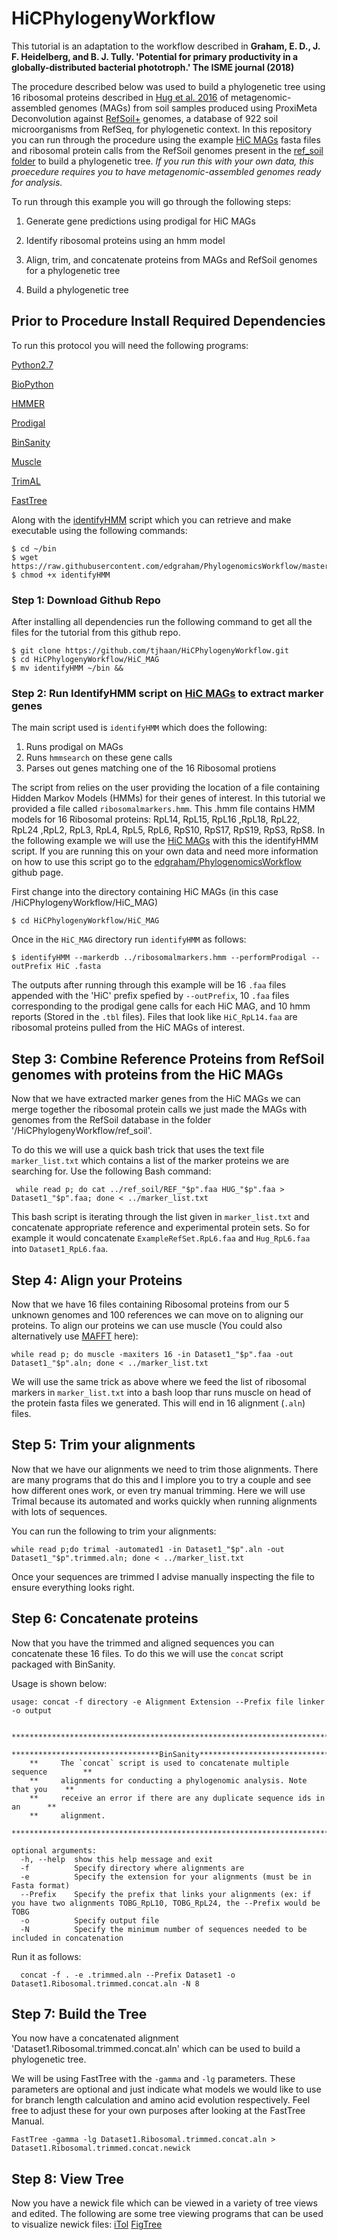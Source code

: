 # HiCPhylogenyWorkflow
This tutorial is an adaptation to the workflow described in
 **Graham, E. D., J. F. Heidelberg, and B. J. Tully. 'Potential for primary productivity in a globally-distributed bacterial phototroph.' The ISME journal (2018)**
 
The procedure described below was used to build a phylogenetic tree using 16 ribosomal proteins described in [Hug et al. 2016](https://doi.org/10.1038/nmicrobiol.2016.48) of metagenomic-assembled genomes (MAGs) from soil samples produced using ProxiMeta Deconvolution against [RefSoil+](https://doi.org/10.1128/mSystems.00349-18) genomes, a database of 922 soil microorganisms from RefSeq, for phylogenetic context.
In this repository you can run through the procedure using the example [HiC MAGs](HiCPhylogenyWorkflow/HiC_MAG/) fasta files and ribosomal protein calls from the RefSoil genomes present in the [ref_soil folder](HiCPhylogenyWorkflow/ref_soil/) to build a phylogenetic tree.
*If you run this with your own data, this proecedure requires you to have metagenomic-assembled genomes ready for analysis.*

To run through this example you will go through the following steps:

1. Generate gene predictions using prodigal for HiC MAGs

2. Identify ribosomal proteins using an hmm model

3. Align, trim, and concatenate proteins from MAGs and RefSoil genomes for a phylogenetic tree

4. Build a phylogenetic tree


## Prior to Procedure Install Required Dependencies ##

To run this protocol you will need the following programs:

[Python2.7](https://www.python.org/download/releases/2.7/)

[BioPython](http://biopython.org/)

[HMMER](http://hmmer.org/download.html)

[Prodigal](https://github.com/hyattpd/prodigal/wiki/Installation)

[BinSanity](https://github.com/edgraham/BinSanity/wiki/Installation)

[Muscle](https://www.drive5.com/muscle/manual/install.html)

[TrimAL](http://trimal.cgenomics.org/)

[FastTree](http://www.microbesonline.org/fasttree/)

Along with the [identifyHMM](https://github.com/edgraham/PhylogenomicsWorkflow/blob/master/identifyHMM) script which you can retrieve and make executable using the following commands:
```
$ cd ~/bin
$ wget https://raw.githubusercontent.com/edgraham/PhylogenomicsWorkflow/master/identifyHMM
$ chmod +x identifyHMM
```

### Step 1: Download Github Repo ###

After installing all dependencies run the following command to get all the files for the tutorial from this github repo.

```
$ git clone https://github.com/tjhaan/HiCPhylogenyWorkflow.git
$ cd HiCPhylogenyWorkflow/HiC_MAG
$ mv identifyHMM ~/bin && 
```

### Step 2: Run IdentifyHMM script on [HiC MAGs](HiCPhylogenyWorkflow/HiC_MAG/) to extract marker genes ###
The main script used is `identifyHMM` which does the following:

1. Runs prodigal on MAGs
2. Runs `hmmsearch` on these gene calls
3. Parses out genes matching one of the 16 Ribosomal protiens

The script from relies on the user providing the location of a file containing Hidden Markov Models (HMMs) for their genes of interest. In this tutorial we provided a file called `ribosomalmarkers.hmm`. This .hmm file contains HMM models for 16 Ribosomal proteins: RpL14, RpL15, RpL16 ,RpL18, RpL22, RpL24 ,RpL2, RpL3, RpL4, RpL5, RpL6, RpS10, RpS17, RpS19, RpS3, RpS8. 
In the following example we will use the [HiC MAGs](HiCPhylogenyWorkflow/HiC_MAG/) with this the identifyHMM script. If you are running this on your own data and need more information on how to use this script go to the [edgraham/PhylogenomicsWorkflow](https://github.com/edgraham/PhylogenomicsWorkflow) github page.

First change into the  directory containing HiC MAGs (in this case /HiCPhylogenyWorkflow/HiC_MAG) 

```
$ cd HiCPhylogenyWorkflow/HiC_MAG
```

Once in the `HiC_MAG` directory run `identifyHMM` as follows:

```
$ identifyHMM --markerdb ../ribosomalmarkers.hmm --performProdigal --outPrefix HiC .fasta

```

The outputs after running through this example will be 16 `.faa` files appended with the 'HiC' prefix spefied by `--outPrefix`, 10 `.faa` files corresponding to the prodigal gene calls for each HiC MAG, and 10 hmm reports (Stored in the `.tbl` files). Files that look like `HiC_RpL14.faa` are ribosomal proteins pulled from the HiC MAGs of interest.
 
 
 ## Step 3: Combine Reference Proteins from RefSoil genomes with proteins from the HiC MAGs ##
 
 Now that we have extracted marker genes from the HiC MAGs we can merge together the ribosomal protein calls we just made the MAGs with genomes from the RefSoil database in the folder '/HiCPhylogenyWorkflow/ref_soil'.

 To do this we will use a quick bash trick that uses the text file `marker_list.txt` which contains a list of the marker proteins we are searching for. Use the following Bash command:
 
```
 while read p; do cat ../ref_soil/REF_"$p".faa HUG_"$p".faa > Dataset1_"$p".faa; done < ../marker_list.txt
``` 
This bash script is iterating through the list given in `marker_list.txt` and concatenate appropriate reference and experimental protein sets. So for example it would concatenate `ExampleRefSet.RpL6.faa` and `Hug_RpL6.faa` into `Dataset1_RpL6.faa`. 


## Step 4: Align your Proteins ##

Now that we have 16 files containing Ribosomal proteins from our 5 unknown genomes and 100 references we can move on to aligning our proteins.
To align our proteins we can use muscle (You could also alternatively use [MAFFT](https://mafft.cbrc.jp/alignment/software/algorithms/algorithms.html) here):

```
while read p; do muscle -maxiters 16 -in Dataset1_"$p".faa -out Dataset1_"$p".aln; done < ../marker_list.txt
```
We will use the same trick as above where we feed the list of ribosomal markers in `marker_list.txt` into a bash loop thar runs muscle on head of the protein fasta files we generated. This will end in 16 alignment (`.aln`) files.


## Step 5: Trim your alignments ##

Now that we have our alignments we need to trim those alignments. There are many programs that do this and I implore you to try a couple and see how different ones work, or even try manual trimming. Here we will use Trimal because its automated and works quickly when running alignments with lots of sequences.

You can run the following to trim your alignments:

```
while read p;do trimal -automated1 -in Dataset1_"$p".aln -out Dataset1_"$p".trimmed.aln; done < ../marker_list.txt
```

Once your sequences are trimmed I advise manually inspecting the file to ensure everything looks right.

## Step 6: Concatenate proteins ##

Now that you have the trimmed and aligned sequences you can concatenate these 16 files. To do this we will use the `concat` script packaged with BinSanity. 

Usage is shown below:
```
usage: concat -f directory -e Alignment Extension --Prefix file linker -o output

    *****************************************************************************
    *********************************BinSanity***********************************
    **     The `concat` script is used to concatenate multiple sequence        **
    **     alignments for conducting a phylogenomic analysis. Note that you    **
    **     receive an error if there are any duplicate sequence ids in an      **
    **     alignment.
    *****************************************************************************

optional arguments:
  -h, --help  show this help message and exit
  -f          Specify directory where alignments are
  -e          Specify the extension for your alignments (must be in Fasta format)
  --Prefix    Specify the prefix that links your alignments (ex: if you have two alignments TOBG_RpL10, TOBG_RpL24, the --Prefix would be TOBG
  -o          Specify output file
  -N          Specify the minimum number of sequences needed to be included in concatenation
  ```
  
  Run it as follows:
  
```
  concat -f . -e .trimmed.aln --Prefix Dataset1 -o Dataset1.Ribosomal.trimmed.concat.aln -N 8

``` 
## Step 7: Build the Tree ##

You now have a concatenated alignment 'Dataset1.Ribosomal.trimmed.concat.aln' which can be used to build a phylogenetic tree.

We will be using FastTree with the `-gamma` and `-lg` parameters. These parameters are optional and just indicate what models we would like to  use for branch length calculation and amino acid evolution respectively. Feel free to adjust these for your own purposes after looking at the FastTree Manual.

```
FastTree -gamma -lg Dataset1.Ribosomal.trimmed.concat.aln > Dataset1.Ribosomal.trimmed.concat.newick

```

## Step 8: View Tree ##

Now you have a newick file which can be viewed in a variety of tree views and edited.  The following are some tree viewing programs that can be used to visualize newick files:
[iTol](https://itol.embl.de/)
[FigTree](http://tree.bio.ed.ac.uk/software/figtree/)
